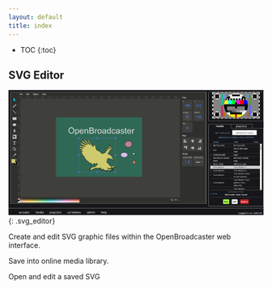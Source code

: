 ```yaml
---
layout: default
title: index
---
```


* TOC
{:toc}

## SVG Editor

![ SVG Editor](img/svg_editor.png ){: .svg_editor}

Create and edit SVG graphic files within the OpenBroadcaster web interface.  

Save into online media library.

Open and edit a saved SVG




